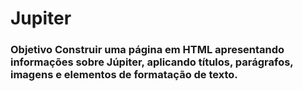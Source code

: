 # Jupiter
### Objetivo  Construir uma página em **HTML** apresentando informações sobre Júpiter, aplicando títulos, parágrafos, imagens e elementos de formatação de texto.
